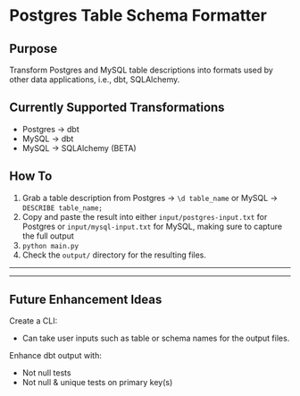 # Postgres Table Schema Formatter

## Purpose

Transform Postgres and MySQL table descriptions into formats used by other data applications, i.e., dbt, SQLAlchemy.

## Currently Supported Transformations

- Postgres -> dbt
- MySQL -> dbt
- MySQL -> SQLAlchemy (BETA)

## How To

1. Grab a table description from Postgres -> `\d table_name` or MySQL -> `DESCRIBE table_name;`
2. Copy and paste the result into either `input/postgres-input.txt` for Postgres or `input/mysql-input.txt` for MySQL, making sure to capture the full output
3. `python main.py`
4. Check the `output/` directory for the resulting files.

---

---

## Future Enhancement Ideas

Create a CLI:

- Can take user inputs such as table or schema names for the output files.

Enhance dbt output with:

- Not null tests
- Not null & unique tests on primary key(s)
